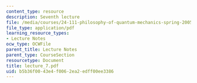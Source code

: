 ```yaml
---
content_type: resource
description: Seventh lecture
file: /media/courses/24-111-philosophy-of-quantum-mechanics-spring-2005/b5b36f0043e4f0062ea2edff00ee3386_lecture_7.pdf
file_type: application/pdf
learning_resource_types:
- Lecture Notes
ocw_type: OCWFile
parent_title: Lecture Notes
parent_type: CourseSection
resourcetype: Document
title: lecture_7.pdf
uid: b5b36f00-43e4-f006-2ea2-edff00ee3386
---
```

